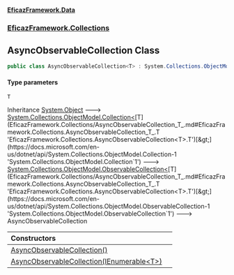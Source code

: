 #### [EficazFramework.Data](EficazFrameworkData.md 'EficazFramework Data')
### [EficazFramework.Collections](EficazFrameworkData.md#EficazFramework.Collections 'EficazFramework.Collections')

## AsyncObservableCollection<T> Class

```csharp
public class AsyncObservableCollection<T> : System.Collections.ObjectModel.ObservableCollection<T>
```
#### Type parameters

<a name='EficazFramework.Collections.AsyncObservableCollection_T_.T'></a>

`T`

Inheritance [System.Object](https://docs.microsoft.com/en-us/dotnet/api/System.Object 'System.Object') &#129106; [System.Collections.ObjectModel.Collection&lt;](https://docs.microsoft.com/en-us/dotnet/api/System.Collections.ObjectModel.Collection-1 'System.Collections.ObjectModel.Collection`1')[T](EficazFramework.Collections/AsyncObservableCollection_T_.md#EficazFramework.Collections.AsyncObservableCollection_T_.T 'EficazFramework.Collections.AsyncObservableCollection<T>.T')[&gt;](https://docs.microsoft.com/en-us/dotnet/api/System.Collections.ObjectModel.Collection-1 'System.Collections.ObjectModel.Collection`1') &#129106; [System.Collections.ObjectModel.ObservableCollection&lt;](https://docs.microsoft.com/en-us/dotnet/api/System.Collections.ObjectModel.ObservableCollection-1 'System.Collections.ObjectModel.ObservableCollection`1')[T](EficazFramework.Collections/AsyncObservableCollection_T_.md#EficazFramework.Collections.AsyncObservableCollection_T_.T 'EficazFramework.Collections.AsyncObservableCollection<T>.T')[&gt;](https://docs.microsoft.com/en-us/dotnet/api/System.Collections.ObjectModel.ObservableCollection-1 'System.Collections.ObjectModel.ObservableCollection`1') &#129106; AsyncObservableCollection<T>

| Constructors | |
| :--- | :--- |
| [AsyncObservableCollection()](EficazFramework.Collections/AsyncObservableCollection_T_/AsyncObservableCollection().md 'EficazFramework.Collections.AsyncObservableCollection<T>.AsyncObservableCollection()') | |
| [AsyncObservableCollection(IEnumerable&lt;T&gt;)](EficazFramework.Collections/AsyncObservableCollection_T_/AsyncObservableCollection(IEnumerable_T_).md 'EficazFramework.Collections.AsyncObservableCollection<T>.AsyncObservableCollection(System.Collections.Generic.IEnumerable<T>)') | |
